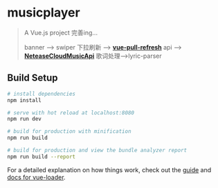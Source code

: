 # musicplayer

> A Vue.js project
> 完善ing...
>
> banner --> swiper
> 下拉刷新 --> **[ vue-pull-refresh](https://github.com/lakb248/vue-pull-refresh)**
> api -->**[ NeteaseCloudMusicApi](https://github.com/Binaryify/NeteaseCloudMusicApi)**
> 歌词处理-->lyric-parser

## Build Setup

``` bash
# install dependencies
npm install

# serve with hot reload at localhost:8080
npm run dev

# build for production with minification
npm run build

# build for production and view the bundle analyzer report
npm run build --report
```

For a detailed explanation on how things work, check out the [guide](http://vuejs-templates.github.io/webpack/) and [docs for vue-loader](http://vuejs.github.io/vue-loader).
